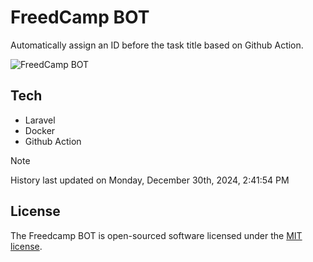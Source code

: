 # FreedCamp BOT

Automatically assign an ID before the task title based on Github Action.

![FreedCamp BOT](https://repository-images.githubusercontent.com/737932867/7d34798b-2680-471c-b089-a78a718d3d6a)

## Tech

- Laravel
- Docker
- Github Action

> [!NOTE]  
> History last updated on Monday, December 30th, 2024, 2:41:54 PM

## License

The Freedcamp BOT is open-sourced software licensed under the [MIT license](https://opensource.org/licenses/MIT).
